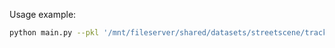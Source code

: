 Usage example:

```sh
python main.py --pkl '/mnt/fileserver/shared/datasets/streetscene/tracklets/tkls_test001.pkl'
```
